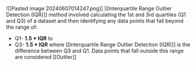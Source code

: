 ![[Pasted image 20240607014247.png]]
[[Interquartile Range Outlier Detection (IQR)]] method involved calculating the 1st and 3rd quartiles (Q1 and Q3) of a dataset and then identifying any data points that fall beyond the range of:
- Q1- **1.5 * IQR**
	to
- Q3- **1.5 * IQR**
where [[Interquartile Range Outlier Detection (IQR)]] is the difference between Q3 and Q1. Data points that fall outside this range are considered [[Outlier]]